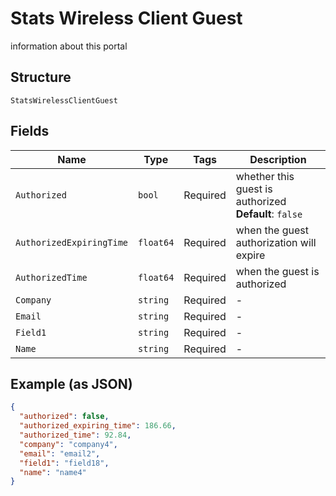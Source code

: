 
# Stats Wireless Client Guest

information about this portal

## Structure

`StatsWirelessClientGuest`

## Fields

| Name | Type | Tags | Description |
|  --- | --- | --- | --- |
| `Authorized` | `bool` | Required | whether this guest is authorized<br>**Default**: `false` |
| `AuthorizedExpiringTime` | `float64` | Required | when the guest authorization will expire |
| `AuthorizedTime` | `float64` | Required | when the guest is authorized |
| `Company` | `string` | Required | - |
| `Email` | `string` | Required | - |
| `Field1` | `string` | Required | - |
| `Name` | `string` | Required | - |

## Example (as JSON)

```json
{
  "authorized": false,
  "authorized_expiring_time": 186.66,
  "authorized_time": 92.84,
  "company": "company4",
  "email": "email2",
  "field1": "field18",
  "name": "name4"
}
```

